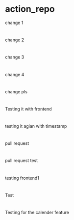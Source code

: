# action_repo
change 1
#
change 2
#
change 3
#
change 4
#
change pls
#
Testing it with frontend
#
testing it agian with timestamp
#
pull request
#
pull request test
#
testing frontend1 
#
Test
#
Testing for the calender feature
